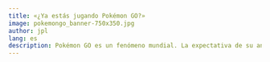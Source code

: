 ```yaml
---
title: «¿Ya estás jugando Pokémon GO?»
image: pokemongo_banner-750x350.jpg
author: jpl
lang: es
description: Pokémon GO es un fenómeno mundial. La expectativa de su anuncio y video promocional, y el lanzamiento y su tremenda popularidad.
---
```


